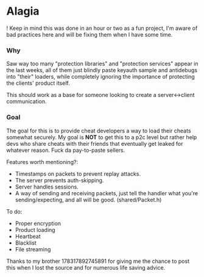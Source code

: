 # Alagia
! Keep in mind this was done in an hour or two as a fun project, I'm aware of bad practices here and will be fixing them when I have some time.

### Why
Saw way too many "protection libraries" and "protection services" appear in the last weeks, all of them just blindly paste keyauth sample and antidebugs into "their" loaders,
while completely ignoring the importance of protecting the clients' product itself. 

This should work as a base for someone looking to create a server<->client communication. 

### Goal
The goal for this is to provide cheat developers a way to load their cheats somewhat securely.
My goal is **NOT** to get this to a p2c level but rather help devs who share cheats with their friends that eventually get leaked for whatever reason. Fuck da pay-to-paste sellers.

Features worth mentioning?:
- Timestamps on packets to prevent replay attacks.
- The server prevents auth-skipping.
- Server handles sessions.
- A way of sending and receiving packets, just tell the handler what you're sending/expecting, and all will be good. (shared/Packet.h)

To do:
- Proper encryption
- Product loading
- Heartbeat
- Blacklist
- File streaming

Thanks to my brother 178317892745891 for giving me the chance to post this when I lost the source and for numerous life saving advice.
